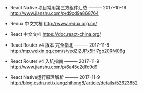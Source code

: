 
- React Native 项目常用第三方组件汇总  ——— 2017-10-16  
http://www.jianshu.com/p/d9cd9a868764

- Redux 中文文档
http://www.redux.org.cn/

- React 中文文档
https://doc.react-china.org/ 

- React Router v4 版本 完全指北  ——— 2017-11-8  
http://mp.weixin.qq.com/s/vedZIZJPx5Hi7gb20RM06g

- React Router v4 入坑指南  ——— 2017-11-9  
http://www.jianshu.com/p/6a45e2dfc9d9

- React Native运行原理解析  ——— 2017-11-9  
http://blog.csdn.net/xiangzhihong8/article/details/52623852